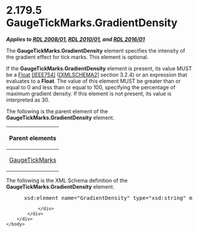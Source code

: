 <html dir="LTR" xmlns:mshelp="http://msdn.microsoft.com/mshelp" xmlns:ddue="http://ddue.schemas.microsoft.com/authoring/2003/5" xmlns:xlink="http://www.w3.org/1999/xlink" xmlns:tool="http://www.microsoft.com/tooltip">
    <head>
        <meta http-equiv="Content-Type" content="text/html; CHARSET=utf-8"></meta>
        <meta name="save" content="history"></meta>
        <title>2.179.5 GaugeTickMarks.GradientDensity</title>
        <xml>
            <mshelp:toctitle title="2.179.5 GaugeTickMarks.GradientDensity"></mshelp:toctitle>
            <mshelp:rltitle title="[MS-RDL]: GaugeTickMarks.GradientDensity"></mshelp:rltitle>
            <mshelp:keyword index="A" term="6a4930c7-1c99-43be-b47e-d46bfa784660"></mshelp:keyword>
            <mshelp:attr name="DCSext.ContentType" value="open specification"></mshelp:attr>
            <mshelp:attr name="AssetID" value="6a4930c7-1c99-43be-b47e-d46bfa784660"></mshelp:attr>
            <mshelp:attr name="TopicType" value="kbRef"></mshelp:attr>
            <mshelp:attr name="DCSext.Title" value="[MS-RDL]: GaugeTickMarks.GradientDensity" />
        </xml>
    </head>
    <body>
        <div id="header">
            <h1 class="heading">2.179.5 GaugeTickMarks.GradientDensity</h1>
        </div>
        <div id="mainSection">
            <div id="mainBody">
                <div id="allHistory" class="saveHistory"></div>
                <div id="sectionSection0" class="section" name="collapseableSection">
                    

<p><b><i>Applies to </i></b><a href="1e855f94-4617-47e4-b89e-0856c6cb420f.html"><b><i>RDL 2008/01</i></b></a><b><i>,
</i></b><a href="3428e690-a348-4ec7-8a6a-8efb42d2cdee.html"><b><i>RDL 2010/01</i></b></a><b><i>,
and </i></b><a href="52ce3983-2bfc-4e72-9359-42aaf5fe4509.html"><b><i>RDL 2016/01</i></b></a></p>

<p>The <b>GaugeTickMarks.GradientDensity</b> element specifies
the intensity of the gradient effect for tick marks. This element is optional.</p>

<p>If the <b>GaugeTickMarks.GradientDensity</b> element is
present, its value MUST be a <a href="c7d0946f-992e-4abc-a304-09b53e030692.html">Float</a>
<a href="https://go.microsoft.com/fwlink/?LinkId=89903">[IEEE754]</a> (<a href="https://go.microsoft.com/fwlink/?LinkId=90610">[XMLSCHEMA2]</a> section
3.2.4) or an expression that evaluates to a <b>Float</b>. The value of this
element MUST be greater than or equal to 0 and less than or equal
to 100, specifying the percentage of maximum gradient density. If this
element is not present, its value is interpreted as 30.</p>

<p>The following is the parent element of the <b>GaugeTickMarks.GradientDensity</b>
element.</p>

<table>
 <thead>
  <tr>
   <th>
   <p>Parent elements</p>
   </th>
  </tr>
 </thead>
 <tr>
  <td>
  <p><a href="85bb1716-e94b-4d9a-97b3-3c681e0c53d5.html">GaugeTickMarks</a></p>
  </td>
 </tr>
</table>

<p>The following is the XML Schema definition of the <b>GaugeTickMarks.GradientDensity</b>
element.</p>

<dl>
<dd>
<div><pre> xsd:element name=&quot;GradientDensity&quot; type=&quot;xsd:string&quot; minOccurs=&quot;0&quot;&gt;
</pre></div>
</dd></dl>


                </div>
            </div>
        </div>
    </body>
</html>